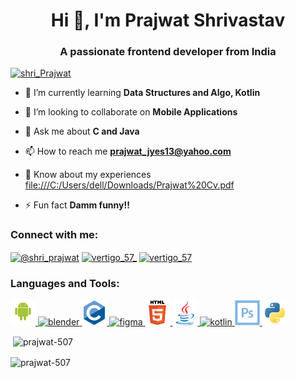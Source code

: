 <h1 align="center">Hi 👋, I'm Prajwat Shrivastav</h1>
<h3 align="center">A passionate frontend developer from India</h3>

<p align="left"> <a href="https://twitter.com/@shri_prajwat" target="blank"><img src="https://img.shields.io/twitter/follow/@shri_prajwat?logo=twitter&style=for-the-badge" alt="shri_Prajwat" /></a> </p>

- 🌱 I’m currently learning **Data Structures and Algo, Kotlin**

- 👯 I’m looking to collaborate on **Mobile Applications**

- 💬 Ask me about **C and Java**

- 📫 How to reach me **prajwat_jyes13@yahoo.com**

- 📄 Know about my experiences [file:///C:/Users/dell/Downloads/Prajwat%20Cv.pdf](file:///C:/Users/dell/Downloads/Prajwat%20Cv.pdf)

- ⚡ Fun fact **Damm funny!!**

<h3 align="left">Connect with me:</h3>
<p align="left">
<a href="https://twitter.com/@shri_prajwat" target="blank"><img align="center" src="https://raw.githubusercontent.com/rahuldkjain/github-profile-readme-generator/master/src/images/icons/Social/twitter.svg" alt="@shri_prajwat" height="30" width="40" /></a>
<a href="https://instagram.com/vertigo_57_" target="blank"><img align="center" src="https://raw.githubusercontent.com/rahuldkjain/github-profile-readme-generator/master/src/images/icons/Social/instagram.svg" alt="vertigo_57_" height="30" width="40" /></a>
<a href="https://www.codechef.com/users/vertigo_57" target="blank"><img align="center" src="https://cdn.jsdelivr.net/npm/simple-icons@3.1.0/icons/codechef.svg" alt="vertigo_57" height="30" width="40" /></a>
</p>

<h3 align="left">Languages and Tools:</h3>
<p align="left"> <a href="https://developer.android.com" target="_blank" rel="noreferrer"> <img src="https://raw.githubusercontent.com/devicons/devicon/master/icons/android/android-original-wordmark.svg" alt="android" width="40" height="40"/> </a> <a href="https://www.blender.org/" target="_blank" rel="noreferrer"> <img src="https://download.blender.org/branding/community/blender_community_badge_white.svg" alt="blender" width="40" height="40"/> </a> <a href="https://www.cprogramming.com/" target="_blank" rel="noreferrer"> <img src="https://raw.githubusercontent.com/devicons/devicon/master/icons/c/c-original.svg" alt="c" width="40" height="40"/> </a> <a href="https://www.figma.com/" target="_blank" rel="noreferrer"> <img src="https://www.vectorlogo.zone/logos/figma/figma-icon.svg" alt="figma" width="40" height="40"/> </a> <a href="https://www.w3.org/html/" target="_blank" rel="noreferrer"> <img src="https://raw.githubusercontent.com/devicons/devicon/master/icons/html5/html5-original-wordmark.svg" alt="html5" width="40" height="40"/> </a> <a href="https://www.java.com" target="_blank" rel="noreferrer"> <img src="https://raw.githubusercontent.com/devicons/devicon/master/icons/java/java-original.svg" alt="java" width="40" height="40"/> </a> <a href="https://kotlinlang.org" target="_blank" rel="noreferrer"> <img src="https://www.vectorlogo.zone/logos/kotlinlang/kotlinlang-icon.svg" alt="kotlin" width="40" height="40"/> </a> <a href="https://www.photoshop.com/en" target="_blank" rel="noreferrer"> <img src="https://raw.githubusercontent.com/devicons/devicon/master/icons/photoshop/photoshop-line.svg" alt="photoshop" width="40" height="40"/> </a> <a href="https://www.python.org" target="_blank" rel="noreferrer"> <img src="https://raw.githubusercontent.com/devicons/devicon/master/icons/python/python-original.svg" alt="python" width="40" height="40"/> </a> </p>

<p>&nbsp;<img align="center" src="https://github-readme-stats.vercel.app/api?username=prajwat-507&show_icons=true&locale=en" alt="prajwat-507" /></p>

<p><img align="center" src="https://github-readme-streak-stats.herokuapp.com/?user=prajwat-507&" alt="prajwat-507" /></p>
